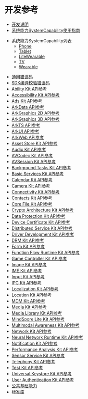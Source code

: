 # 开发参考
<!--Kit: Common-->
<!--Subsystem: Common-->
<!--Owner: @RayShih-->
<!--Designer: @RayShih-->
<!--Tester: @RayShih-->
<!--Adviser: @RayShih-->

- [开发说明](development-intro-api.md)
- [系统能力SystemCapability使用指南](syscap.md)
<!--Del-->
- 系统能力SystemCapability列表<!--syscap-list-->
    - [Phone](phone-syscap-list.md)
    - [Tablet](tablet-syscap-list.md)
    - [LiteWearable](litewearable-syscap-list.md)
    - [TV](tv-syscap-list.md)
    - [Wearable](wearable-syscap-list.md)
<!--DelEnd-->
- [通用错误码](errorcode-universal.md)
- [SDK编译校验错误码](errorcode-sdk-compile.md)
- [Ability Kit API参考](apis-ability-kit/Readme-CN.md)
- [Accessibility Kit API参考](apis-accessibility-kit/Readme-CN.md)
- [Ads Kit API参考](apis-ads-kit/Readme-CN.md)
- [ArkData API参考](apis-arkdata/Readme-CN.md)
- [ArkGraphics 2D API参考](apis-arkgraphics2d/Readme-CN.md)
- [ArkGraphics 3D API参考](apis-arkgraphics3d/Readme-CN.md)
- [ArkTS API参考](apis-arkts/Readme-CN.md)
- [ArkUI API参考](apis-arkui/Readme-CN.md)
- [ArkWeb API参考](apis-arkweb/Readme-CN.md)
- [Asset Store Kit API参考](apis-asset-store-kit/Readme-CN.md)
- [Audio Kit API参考](apis-audio-kit/Readme-CN.md)
- [AVCodec Kit API参考](apis-avcodec-kit/Readme-CN.md)
- [AVSession Kit API参考](apis-avsession-kit/Readme-CN.md)
- [Background Tasks Kit API参考](apis-backgroundtasks-kit/Readme-CN.md)
- [Basic Services Kit API参考](apis-basic-services-kit/Readme-CN.md)
- [Calendar Kit API参考](apis-calendar-kit/Readme-CN.md)
- [Camera Kit API参考](apis-camera-kit/Readme-CN.md)
- [Connectivity Kit API参考](apis-connectivity-kit/Readme-CN.md)
- [Contacts Kit API参考](apis-contacts-kit/Readme-CN.md)
- [Core File Kit API参考](apis-core-file-kit/Readme-CN.md)
- [Crypto Architecture Kit API参考](apis-crypto-architecture-kit/Readme-CN.md)
- [Data Protection Kit API参考](apis-data-protection-kit/Readme-CN.md)
- [Device Certificate Kit API参考](apis-device-certificate-kit/Readme-CN.md)
- [Distributed Service Kit API参考](apis-distributedservice-kit/Readme-CN.md)
- [Driver Development Kit API参考](apis-driverdevelopment-kit/Readme-CN.md)
- [DRM Kit API参考](apis-drm-kit/Readme-CN.md)
- [Form Kit API参考](apis-form-kit/Readme-CN.md)
- [Function Flow Runtime Kit API参考](apis-ffrt-kit/Readme-CN.md)
- [Game Controller Kit API参考](apis-game-controller-kit/Readme-CN.md)
- [Image Kit API参考](apis-image-kit/Readme-CN.md)
- [IME Kit API参考](apis-ime-kit/Readme-CN.md)
- [Input Kit API参考](apis-input-kit/Readme-CN.md)
- [IPC Kit API参考](apis-ipc-kit/Readme-CN.md)
- [Localization Kit API参考](apis-localization-kit/Readme-CN.md)
- [Location Kit API参考](apis-location-kit/Readme-CN.md)
- [MDM Kit API参考](apis-mdm-kit/Readme-CN.md)
- [Media Kit API参考](apis-media-kit/Readme-CN.md)
- [Media Library Kit API参考](apis-media-library-kit/Readme-CN.md)
- [MindSpore Lite Kit API参考](apis-mindspore-lite-kit/Readme-CN.md)
- [Multimodal Awareness Kit API参考](apis-multimodalawareness-kit/Readme-CN.md)
- [Network Kit API参考](apis-network-kit/Readme-CN.md)
- [Neural Network Runtime Kit API参考](apis-neural-network-runtime-kit/Readme-CN.md)
- [Notification Kit API参考](apis-notification-kit/Readme-CN.md)
- [Performance Analysis Kit API参考](apis-performance-analysis-kit/Readme-CN.md)
- [Sensor Service Kit API参考](apis-sensor-service-kit/Readme-CN.md)
- [Telephony Kit API参考](apis-telephony-kit/Readme-CN.md)
- [Test Kit API参考](apis-test-kit/Readme-CN.md)
- [Universal Keystore Kit API参考](apis-universal-keystore-kit/Readme-CN.md)
- [User Authentication Kit API参考](apis-user-authentication-kit/Readme-CN.md)
- [公共基础能力](common/Readme-CN.md)
- [标准库](native-lib/Readme-CN.md)
